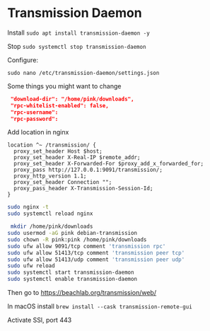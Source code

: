 # Transmission Daemon

Install `sudo apt install transmission-daemon -y`

Stop `sudo systemctl stop transmission-daemon`

Configure:

`sudo nano /etc/transmission-daemon/settings.json`

Some things you might want to change

```json
 "download-dir": "/home/pink/downloads",
 "rpc-whitelist-enabled": false,
 "rpc-username":
 "rpc-password":
 ```

Add location in nginx

```nginx
location ^~ /transmission/ {
  proxy_set_header Host $host;
  proxy_set_header X-Real-IP $remote_addr;
  proxy_set_header X-Forwarded-For $proxy_add_x_forwarded_for;
  proxy_pass http://127.0.0.1:9091/transmission/;
  proxy_http_version 1.1;
  proxy_set_header Connection "";
  proxy_pass_header X-Transmission-Session-Id;
}
```

```bash
sudo nginx -t
sudo systemctl reload nginx
```

```bash
 mkdir /home/pink/downloads
sudo usermod -aG pink debian-transmission
sudo chown -R pink:pink /home/pink/downloads
sudo ufw allow 9091/tcp comment 'transmission rpc'
sudo ufw allow 51413/tcp comment 'transmission peer tcp'
sudo ufw allow 51413/udp comment 'transmission peer udp'
sudo ufw reload
sudo systemctl start transmission-daemon
sudo systemctl enable transmission-daemon
```

Then go to https://beachlab.org/transmission/web/

In macOS install `brew install --cask transmission-remote-gui`

Activate SSl, port 443
